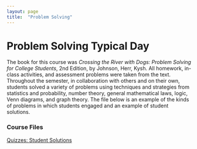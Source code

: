 ```yaml
---
layout: page
title:  "Problem Solving"
---
```


# Problem Solving Typical Day

The book for this course was <i>Crossing the River with Dogs: Problem Solving for College Students</i>, 2nd Edition, by Johnson, Herr, Kysh. All homework, in-class activities, and assessment problems were taken from the text. Throughout the semester, in collaboration with others and on their own, students solved a variety of problems using techniques and strategies from statistics and probability, number theory, general mathematical laws, logic, Venn diagrams, and graph theory. The file below is an example of the kinds of problems in which students engaged and an example of student solutions. 

### Course Files
<a href="https://lisasteaching.github.io/DuquesneProf/portfolio_teaching/problem_solving/Quizzes.pdf" target="_blank">Quizzes: Student Solutions</a>
